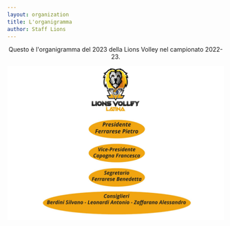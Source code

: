 ```yaml
---
layout: organization
title: L'organigramma
author: Staff Lions
---
```


<center>Questo è l'organigramma del 2023 della Lions Volley nel campionato 2022-23.</center>

![L'organigramma](/img/organization.jpg)
